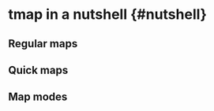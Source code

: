 # **tmap** in a nutshell {#nutshell}

<!-- intro -->

## Regular maps

<!-- add a complete map code -->
<!-- - Layered approach (grammar of graphics) -->
<!-- explain line by line -->
<!-- ref to other parts of the book -->

## Quick maps

<!-- customization vs quick map -->
<!-- exploration vs communication -->

## Map modes

<!-- static maps, default -->
<!-- interactive maps -->
